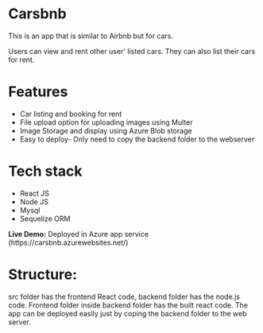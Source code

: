 # Carsbnb
This is an app that is similar to Airbnb but for cars.

Users can view and rent other user' listed cars. They can also list their cars for rent. 

# Features
<ul>
  <li>Car listing and booking for rent</li>
  <li>File upload option for uploading images using Multer</li>
  <li>Image Storage and display using Azure Blob storage</li>
  <li>Easy to deploy- Only need to copy the backend folder to the webserver</li>
</ul>

# Tech stack
<ul>
  <li>React JS</li>
  <li>Node JS</li>
  <li>Mysql</li>
  <li>Sequelize ORM</li>
 </ul>
<b>Live Demo:</b> Deployed in Azure app service (https://carsbnb.azurewebsites.net/)

# Structure:
src folder has the frontend React code, backend folder has the node.js code.
Frontend folder inside backend folder has the built react code. The app can be deployed easily just by coping the backend folder to the web server.

